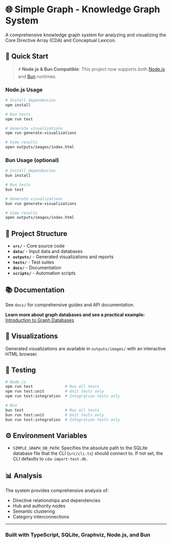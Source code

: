 # 🌐 Simple Graph - Knowledge Graph System

A comprehensive knowledge graph system for analyzing and visualizing the Core Directive Array (CDA) and Conceptual Lexicon.

## 🚀 Quick Start

> **⚡ Node.js & Bun Compatible**: This project now supports both [Node.js](https://nodejs.org/) and [Bun](https://bun.sh) runtimes.

### Node.js Usage

```bash
# Install dependencies
npm install

# Run tests
npm run test

# Generate visualizations
npm run generate-visualizations

# View results
open outputs/images/index.html
```

### Bun Usage (optional)

```bash
# Install dependencies
bun install

# Run tests
bun test

# Generate visualizations
bun run generate-visualizations

# View results
open outputs/images/index.html
```

## 📁 Project Structure

- **`src/`** - Core source code
- **`data/`** - Input data and databases
- **`outputs/`** - Generated visualizations and reports
- **`tests/`** - Test suites
- **`docs/`** - Documentation
- **`scripts/`** - Automation scripts

## 📚 Documentation

See `docs/` for comprehensive guides and API documentation.

**Learn more about graph databases and see a practical example:**
[Introduction to Graph Databases](docs/graph-database-intro.html)

## 🎨 Visualizations

Generated visualizations are available in `outputs/images/` with an interactive HTML browser.

## 🧪 Testing

```bash
# Node.js
npm run test              # Run all tests
npm run test:unit         # Unit tests only
npm run test:integration  # Integration tests only

# Bun
bun test                  # Run all tests
bun run test:unit         # Unit tests only
bun run test:integration  # Integration tests only
```

## ⚙️ Environment Variables

- `SIMPLE_GRAPH_DB_PATH`: Specifies the absolute path to the SQLite database file that the CLI (`src/cli.ts`) should connect to. If not set, the CLI defaults to `cda-import-test.db`.

## 📊 Analysis

The system provides comprehensive analysis of:

- Directive relationships and dependencies
- Hub and authority nodes
- Semantic clustering
- Category interconnections

---

### Built with TypeScript, SQLite, Graphviz, Node.js, and Bun
